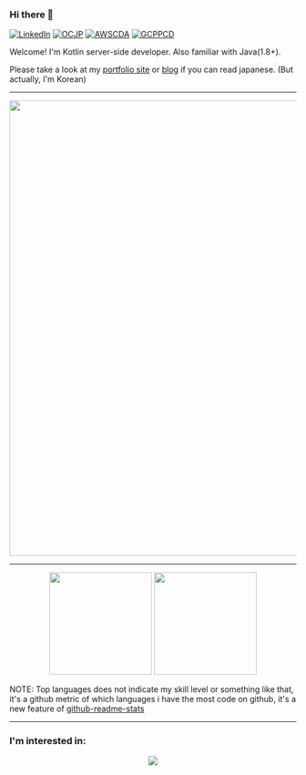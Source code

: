 ### Hi there 👋

[![LinkedIn](https://img.shields.io/badge/%20-LinkedIn-blue?style=flat-square&logo=linkedin&logoColor=ffffff)](https://www.linkedin.com/in/英斌-金-6736ba194/)
[![OCJP](https://img.shields.io/badge/-Oracle%20Certified%20Java%20Programmer-%23007396?style=flat-square&logo=oracle)](https://www.youracclaim.com/badges/020a807c-24db-4d51-80a2-6416242c37ba/public_url)
[![AWSCDA](https://img.shields.io/badge/-AWS%20Certified%20Developer%20--%20Associate-%23007396?style=flat-square&logo=amazon-aws)](https://www.youracclaim.com/badges/fc543ac3-7a8c-4bfa-b443-25772a942ba9/public_url)
[![GCPPCD](https://img.shields.io/badge/-GCP%20Professional%20Cloud%20Developer-%23007396?style=flat-square&logo=google&logoColor=ffffff)](https://www.credential.net/e81a0c1d-5e11-4c10-99d0-e74bb944c029?key=f0ba7f789ffab24c6b2cbc7801ce8d73c2a2a19da2029c32e1b13799cb071bb6)

Welcome! I'm Kotlin server-side developer. Also familiar with Java(1.8+).

Please take a look at my [portfolio site](https://retheviper.netlify.app) or [blog](https://retheviper.github.io) if you can read japanese. (But actually, I'm Korean)

---

<div align="center">
  <a href="https://github.com/ryo-ma/github-profile-trophy">
    <img width=800 src="https://github-profile-trophy.vercel.app/?username=retheviper&column=8&theme=onedark&margin-w=10&no-bg=true"/>
  </a>
</div>

---

<div align="center">
  <img height="180" src="https://github-readme-stats-five-mauve-49.vercel.app/api?username=retheviper&count_private=true&show_icons=true&theme=onedark" />
  <img height="180" src="https://github-readme-stats-five-mauve-49.vercel.app/api/top-langs/?username=retheviper&layout=compact&hide=javascript,typescript,html,css,scss,ruby,less,shell,php,handlebars,objective-c,makefile,dockerfile&langs_count=8&theme=onedark&exclude_repo=retheviper.github.io,github-readme-stats,portfolio" />
</div>

NOTE: Top languages does not indicate my skill level or something like that, it's a github metric of which languages i have the most code on github, it's a new feature of [github-readme-stats](https://github.com/anuraghazra/github-readme-stats)

---

### I'm interested in:

<div align="center">
  <a href="https://skillicons.dev">
    <img src="https://skillicons.dev/icons?i=kotlin,swift,java,py,rust,wasm,ktor,spring,svelte,gradle,mysql,postgres,docker,kubernetes,idea,blender,bash,linux,git,github,gcp,aws&theme=light&perline=11" />
  </a>
</div>
